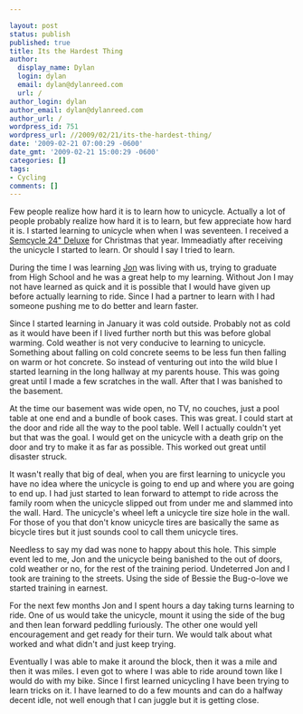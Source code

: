 ```yaml
---

layout: post
status: publish
published: true
title: Its the Hardest Thing
author:
  display_name: Dylan
  login: dylan
  email: dylan@dylanreed.com
  url: /
author_login: dylan
author_email: dylan@dylanreed.com
author_url: /
wordpress_id: 751
wordpress_url: //2009/02/21/its-the-hardest-thing/
date: '2009-02-21 07:00:29 -0600'
date_gmt: '2009-02-21 15:00:29 -0600'
categories: []
tags:
- Cycling
comments: []
---
```


Few people realize how hard it is to learn how to unicycle. Actually a lot of people probably realize how hard it is to learn, but few appreciate how hard it is. I started learning to unicycle when when I was seventeen. I received a [Semcycle 24" Deluxe][1] for Christmas that year. Immeadiatly after receiving the unicycle I started to learn. Or should I say I tried to learn.

   [1]: http://store.semcycle.com/product_info.php?products_id=6

During the time I was learning [Jon][2] was living with us, trying to graduate from High School and he was a great help to my learning. Without Jon I may not have learned as quick and it is possible that I would have given up before actually learning to ride. Since I had a partner to learn with I had someone pushing me to do better and learn faster.

   [2]: http://www.in5anity.org/

Since I started learning in January it was cold outside. Probably not as cold as it would have been if I lived further north but this was before global warming. Cold weather is not very conducive to learning to unicycle. Something about falling on cold concrete seems to be less fun then falling on warm or hot concrete. So instead of venturing out into the wild blue I started learning in the long hallway at my parents house. This was going great until I made a few scratches in the wall. After that I was banished to the basement.

At the time our basement was wide open, no TV, no couches, just a pool table at one end and a bundle of book cases. This was great. I could start at the door and ride all the way to the pool table. Well I actually couldn't yet but that was the goal. I would get on the unicycle with a death grip on the door and try to make it as far as possible. This worked out great until disaster struck.

It wasn't really that big of deal, when you are first learning to unicycle you have no idea where the unicycle is going to end up and where you are going to end up. I had just started to lean forward to attempt to ride across the family room when the unicycle slipped out from under me and slammed into the wall. Hard. The unicycle's wheel left a unicycle tire size hole in the wall. For those of you that don't know unicycle tires are basically the same as bicycle tires but it just sounds cool to call them unicycle tires.

Needless to say my dad was none to happy about this hole. This simple event led to me, Jon and the unicycle being banished to the out of doors, cold weather or no, for the rest of the training period. Undeterred Jon and I took are training to the streets. Using the side of Bessie the Bug-o-love we started training in earnest.

For the next few months Jon and I spent hours a day taking turns learning to ride. One of us would take the unicycle, mount it using the side of the bug and then lean forward peddling furiously. The other one would yell encouragement and get ready for their turn. We would talk about what worked and what didn't and just keep trying.

Eventually I was able to make it around the block, then it was a mile and then it was miles. I even got to where I was able to ride around town like I would do with my bike. Since I first learned unicycling I have been trying to learn tricks on it. I have learned to do a few mounts and can do a halfway decent idle, not well enough that I can juggle but it is getting close.

